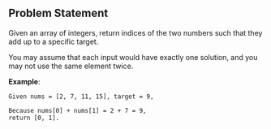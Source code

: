 ## Problem Statement ##

Given an array of integers, return indices of the two numbers such that they add up to a specific target.

You may assume that each input would have exactly one solution, and you may not use the same element twice.

__Example__:
```
Given nums = [2, 7, 11, 15], target = 9,

Because nums[0] + nums[1] = 2 + 7 = 9,
return [0, 1].
```
